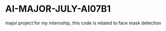 # AI-MAJOR-JULY-AI07B1
major project for my internship, this code is related to face mask detection 
